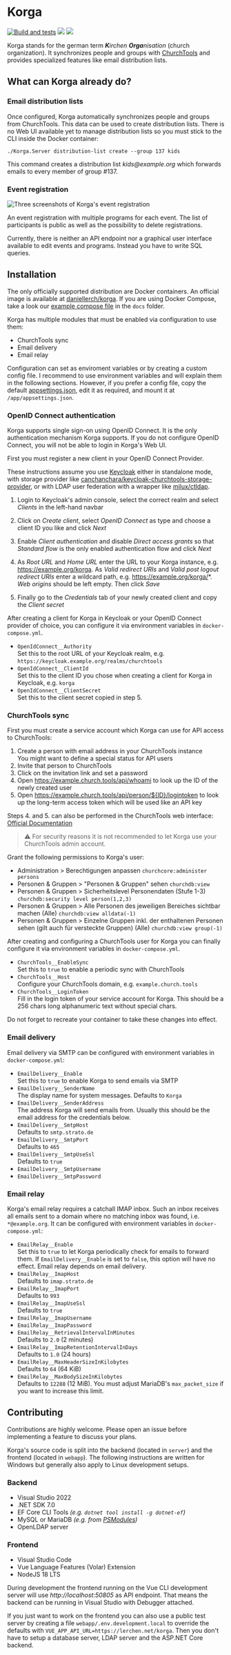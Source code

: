 # Korga

[![Build and tests](https://github.com/daniel-lerch/korga/actions/workflows/main.yml/badge.svg)](https://github.com/daniel-lerch/korga/actions/workflows/main.yml)
[![](https://img.shields.io/docker/pulls/daniellerch/korga.svg)](https://hub.docker.com/r/daniellerch/korga)
[![](https://img.shields.io/docker/image-size/daniellerch/korga/latest.svg)](https://hub.docker.com/r/daniellerch/korga)

Korga stands for the german term _**K**irchen **Orga**nisation_ (church organization).
It synchronizes people and groups with [ChurchTools](https://church.tools) and provides specialized features like email distribution lists.

## What can Korga already do?

### Email distribution lists

Once configured, Korga automatically synchronizes people and groups from ChurchTools. This data can be used to create distribution lists.
There is no Web UI available yet to manage distribution lists so you must stick to the CLI inside the Docker container:

```
./Korga.Server distribution-list create --group 137 kids
```

This command creates a distribution list _kids@example.org_ which forwards emails to every member of group #137.

### Event registration

![Three screenshots of Korga's event registration](docs/assets/event_registration_overview.png)

An event registration with multiple programs for each event. The list of participants is public as well as the possibility to delete registrations.

Currently, there is neither an API endpoint nor a graphical user interface available to edit events and programs. Instead you have to write SQL queries.

## Installation

The only officially supported distribution are Docker containers. An official image is available at [daniellerch/korga](https://hub.docker.com/r/daniellerch/korga).
If you are using Docker Compose, take a look our [example compose file](docs/docker-compose.yml) in the `docs` folder.

Korga has multiple modules that must be enabled via configuration to use them:
- ChurchTools sync
- Email delivery
- Email relay

Configuration can set as enviroment variables or by creating a custom config file.
I recommend to use environment variables and will explain them in the following sections.
However, if you prefer a config file, copy the default [appsettings.json](server/src/Korga.Server/appsettings.json), edit it as required, and mount it at `/app/appsettings.json`.

### OpenID Connect authentication

Korga supports single sign-on using OpenID Connect.
It is the only authentication mechanism Korga supports.
If you do not configure OpenID Connect, you will not be able to login in Korga's Web UI.

First you must register a new client in your OpenID Connect Provider.

These instructions assume you use [Keycloak](https://www.keycloak.org/) either in standalone mode,
with storage provider like [canchanchara/keycloak-churchtools-storage-provider](https://github.com/canchanchara/keycloak-churchtools-storage-provider),
or with LDAP user federation with a wrapper like [milux/ctldap](https://github.com/milux/ctldap).

1. Login to Keycloak's admin console, select the correct realm and select _Clients_ in the left-hand navbar

2. Click on _Create client_, select _OpenID Connect_ as type and choose a client ID you like and click _Next_

3. Enable _Client authentication_ and disable _Direct access grants_ so that _Standard flow_ is the only enabled authentication flow and click _Next_

4. As _Root URL_ and _Home URL_ enter the URL to your Korga instance, e.g. https://example.org/korga. As _Valid redirect URIs_ and _Valid post logout redirect URIs_ enter a wildcard path, e.g. https://example.org/korga/*. _Web origins_ should be left empty. Then click _Save_

5. Finally go to the _Credentials_ tab of your newly created client and copy the _Client secret_

After creating a client for Korga in Keycloak or your OpenID Connect provider of choice, you can configure it via environment variables in `docker-compose.yml`.

- `OpenIdConnect__Authority`  
Set this to the root URL of your Keycloak realm, e.g. `https://keycloak.example.org/realms/churchtools`
- `OpenIdConnect__ClientId`  
Set this to the client ID you chose when creating a client for Korga in Keycloak, e.g. `korga`
- `OpenIdConnect__ClientSecret`  
Set this to the client secret copied in step 5.

### ChurchTools sync

First you must create a service account which Korga can use for API access to ChurchTools:

1. Create a person with email address in your ChurchTools instance  
   You might want to define a special status for API users
2. Invite that person to ChurchTools
3. Click on the invitation link and set a password
4. Open https://example.church.tools/api/whoami to look up the ID of the newly created user
5. Open https://example.church.tools/api/person/${ID}/logintoken to look up the long-term access token which will be used like an API key

Steps 4. and 5. can also be performed in the ChurchTools web interface: [Official Documentation](https://hilfe.church.tools/wiki/0/API%20Authentifizierung#logintoken)

> ⚠️ For security reasons it is not recommended to let Korga use your ChurchTools admin account.

Grant the following permissions to Korga's user:

- Administration > Berechtigungen anpassen `churchcore:administer persons`
- Personen & Gruppen > "Personen & Gruppen" sehen `churchdb:view`
- Personen & Gruppen > Sicherheitslevel Personendaten (Stufe 1-3) `churchdb:security level person(1,2,3)`
- Personen & Gruppen > Alle Personen des jeweiligen Bereiches sichtbar machen (Alle) `churchdb:view alldata(-1)`
- Personen & Gruppen > Einzelne Gruppen inkl. der enthaltenen Personen sehen (gilt auch für versteckte Gruppen) (Alle) `churchdb:view group(-1)`

After creating and configuring a ChurchTools user for Korga you can finally configure it via environment variables in `docker-compose.yml`.

- `ChurchTools__EnableSync`  
Set this to `true` to enable a periodic sync with ChurchTools
- `ChurchTools__Host`  
Configure your ChurchTools domain, e.g. `example.church.tools`
- `ChurchTools__LoginToken`  
Fill in the login token of your service account for Korga.
This should be a 256 chars long alphanumeric text without special chars.

Do not forget to recreate your container to take these changes into effect.

### Email delivery

Email delivery via SMTP can be configured with environment variables in `docker-compose.yml`:

- `EmailDelivery__Enable`  
Set this to `true` to enable Korga to send emails via SMTP
- `EmailDelivery__SenderName`  
The display name for system messages. Defaults to `Korga`
- `EmailDelivery__SenderAddress`  
The address Korga will send emails from. Usually this should be the email address for the credentials below.
- `EmailDelivery__SmtpHost`  
Defaults to `smtp.strato.de`
- `EmailDelivery__SmtpPort`  
Defaults to `465`
- `EmailDelivery__SmtpUseSsl`  
Defaults to `true`
- `EmailDelivery__SmtpUsername`
- `EmailDelivery__SmtpPassword`

### Email relay

Korga's email relay requires a catchall IMAP inbox.
Such an inbox receives all emails sent to a domain where no matching inbox was found, i.e. `*@example.org`.
It can be configured with environment variables in `docker-compose.yml`:

- `EmailRelay__Enable`  
Set this to `true` to let Korga periodically check for emails to forward them. If `EmailDelivery__Enable` is set to `false`, this option will have no effect. Email relay depends on email delivery.
- `EmailRelay__ImapHost`  
Defaults to `imap.strato.de`
- `EmailRelay__ImapPort`  
Defaults to `993`
- `EmailRelay__ImapUseSsl`  
Defaults to `true`
- `EmailRelay__ImapUsername`
- `EmailRelay__ImapPassword`
- `EmailRelay__RetrievalIntervalInMinutes`  
Defaults to `2.0` (2 minutes)
- `EmailRelay__ImapRetentionIntervalInDays`  
Defaults to `1.0` (24 hours)
- `EmailRelay__MaxHeaderSizeInKilobytes`  
Defaults to `64` (64 KiB)
- `EmailRelay__MaxBodySizeInKilobytes`  
Defaults to `12288` (12 MiB). You must adjust MariaDB's `max_packet_size` if you want to increase this limit.

## Contributing

Contributions are highly welcome. Please open an issue before implementing a feature to discuss your plans.

Korga's source code is split into the backend (located in `server`) and the frontend (located in `webapp`).
The following instructions are written for Windows but generally also apply to Linux development setups.

### Backend
- Visual Studio 2022
- .NET SDK 7.0
- EF Core CLI Tools _(e.g. `dotnet tool install -g dotnet-ef`)_
- MySQL or MariaDB _(e.g. from [PSModules](https://github.com/daniel-lerch/psmodules))_
- OpenLDAP server

### Frontend
- Visual Studio Code
- Vue Language Features (Volar) Extension
- NodeJS 18 LTS

During development the frontend running on the Vue CLI development server will use _http://localhost:50805_ as API endpoint.
That means the backend can be running in Visual Studio with Debugger attached.

If you just want to work on the frontend you can also use a public test server by creating a file `webapp/.env.development.local`
to override the defaults with `VUE_APP_API_URL=https://lerchen.net/korga`.
Then you don't have to setup a database server, LDAP server and the ASP.NET Core backend.
